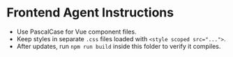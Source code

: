 # Frontend Agent Instructions

- Use PascalCase for Vue component files.
- Keep styles in separate `.css` files loaded with `<style scoped src="...">`.
- After updates, run `npm run build` inside this folder to verify it compiles.
